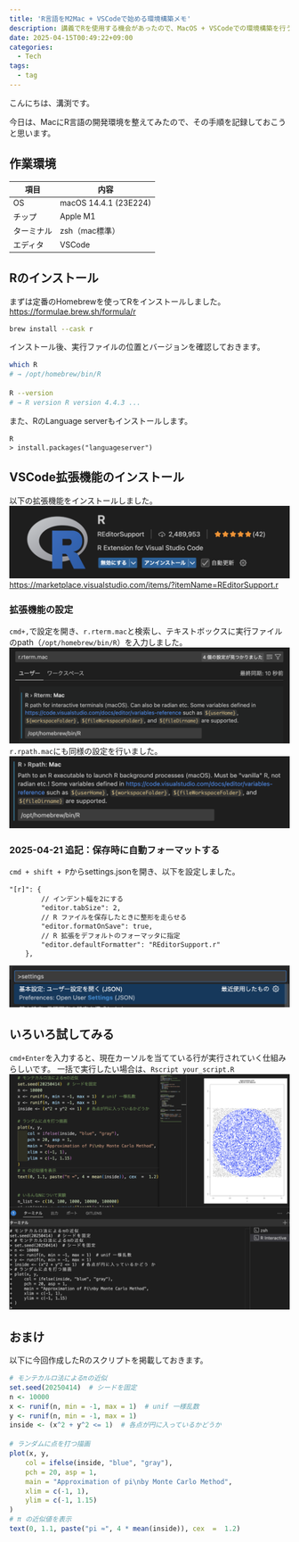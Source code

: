 ```yaml
---
title: 'R言語をM2Mac + VSCodeで始める環境構築メモ'
description: 講義でRを使用する機会があったので、MacOS + VSCodeでの環境構築を行う
date: 2025-04-15T00:49:22+09:00
categories:
  - Tech
tags:
  - tag
---
```


こんにちは、溝渕です。

今日は、MacにR言語の開発環境を整えてみたので、その手順を記録しておこうと思います。

## 作業環境
| **項目** | **内容** |
| --- | --- |
| OS | macOS 14.4.1 (23E224) |
| チップ | Apple M1 |
| ターミナル | zsh（mac標準） |
| エディタ | VSCode |

## Rのインストール
まずは定番のHomebrewを使ってRをインストールしました。
https://formulae.brew.sh/formula/r
```bash
brew install --cask r
```
インストール後、実行ファイルの位置とバージョンを確認しておきます。
```bash
which R
# → /opt/homebrew/bin/R

R --version
# → R version R version 4.4.3 ...
```
また、RのLanguage serverもインストールします。
```
R
> install.packages("languageserver")
```



## VSCode拡張機能のインストール
以下の拡張機能をインストールしました。
![RのVSCode拡張機能のスクリーンショット](R-extension.png)
https://marketplace.visualstudio.com/items/?itemName=REditorSupport.r


### 拡張機能の設定
`cmd+,`で設定を開き、`r.rterm.mac`と検索し、テキストボックスに実行ファイルのpath（`/opt/homebrew/bin/R`）を入力しました。
![r.rterm.macの設定画面のスクリーンショット](rterm.png)
`r.rpath.mac`にも同様の設定を行いました。
![r.rpath.macの設定画面のスクリーンショット](rpath.png)

### 2025-04-21 追記：保存時に自動フォーマットする
`cmd + shift + P`からsettings.jsonを開き、以下を設定しました。
```
"[r]": {
        // インデント幅を2にする
        "editor.tabSize": 2,
        // R ファイルを保存したときに整形を走らせる
        "editor.formatOnSave": true,
        // R 拡張をデフォルトのフォーマッタに指定
        "editor.defaultFormatter": "REditorSupport.r"
    },
```
![open-settings-json](open-settings-json.png)


## いろいろ試してみる
`cmd+Enter`を入力すると、現在カーソルを当てている行が実行されていく仕組みらしいです。
一括で実行したい場合は、`Rscript your_script.R`
![VSCodeでRを実行しているスクリーンショット](R-interactive.png)

## おまけ
以下に今回作成したRのスクリプトを掲載しておきます。

```R
# モンテカルロ法によるπの近似
set.seed(20250414)  # シードを固定
n <- 10000
x <- runif(n, min = -1, max = 1)  # unif 一様乱数
y <- runif(n, min = -1, max = 1)
inside <- (x^2 + y^2 <= 1)  # 各点が円に入っているかどうか

# ランダムに点を打つ描画
plot(x, y,
    col = ifelse(inside, "blue", "gray"),
    pch = 20, asp = 1,
    main = "Approximation of pi\nby Monte Carlo Method",
    xlim = c(-1, 1),
    ylim = c(-1, 1.15)
)
# π の近似値を表示
text(0, 1.1, paste("pi ≈", 4 * mean(inside)), cex  =  1.2)
```